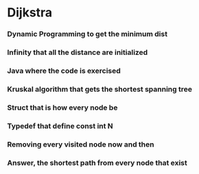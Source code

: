 # Dijkstra

### Dynamic Programming to get the minimum dist
### Infinity that all the distance are initialized
### Java where the code is exercised
### Kruskal algorithm that gets the shortest spanning tree
### Struct that is how every node be
### Typedef that define const int N
### Removing every visited node now and then
### Answer, the shortest path from every node that exist
